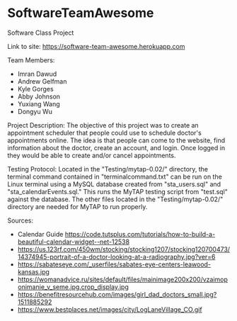 # SoftwareTeamAwesome
Software Class Project

Link to site: https://software-team-awesome.herokuapp.com

Team Members:
- Imran Dawud
- Andrew Gelfman
- Kyle Gorges
- Abby Johnson
- Yuxiang Wang
- Dongyu Wu

Project Description:
The objective of this project was to create an appointment scheduler that people could use to schedule doctor's appointments online. The idea is that people can come to the website, find information about the doctor, create an account, and login. Once logged in they would be able to create and/or cancel appointments.

Testing Protocol:
Located in the "Testing/mytap-0.02/" directory, the terminal command contained in "terminalcommand.txt" can be run on the Linux terminal using a MySQL database created from "sta_users.sql" and "sta_calendarEvents.sql." This runs the MyTAP testing script from "test.sql" against the database.  The other files located in the "Testing/mytap-0.02/" directory are needed for MyTAP to run properly.

Sources:
- Calendar Guide https://code.tutsplus.com/tutorials/how-to-build-a-beautiful-calendar-widget--net-12538
- https://us.123rf.com/450wm/stocking/stocking1207/stocking120700473/14374945-portrait-of-a-doctor-looking-at-a-radiography.jpg?ver=6
- https://sabateseye.com/_userfiles/sabates-eye-centers-leawood-kansas.jpg
- https://womanadvice.ru/sites/default/files/mainimage200x200/vzaimoponimanie_v_seme.jpg.crop_display.jpg
- https://benefitresourcehub.com/images/girl_dad_doctors_small.jpg?1511885292
- https://www.bestplaces.net/images/city/LogLaneVillage_CO.gif
